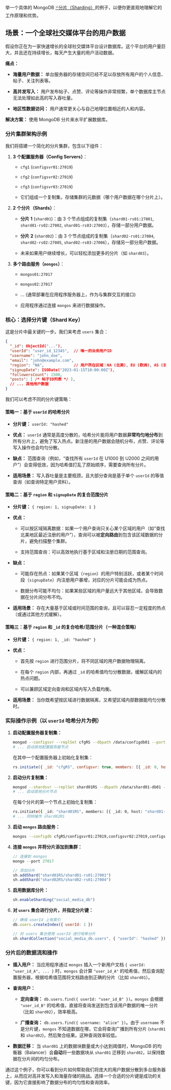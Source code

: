 举一个具体的 MongoDB [🃏分片（Sharding）](MongoDB%20101.md#🃏分片（Sharding）)的例子，以便你更直观地理解它的工作原理和优势。
## 场景：一个全球社交媒体平台的用户数据

假设你正在为一家快速增长的全球社交媒体平台设计数据库。这个平台的用户量巨大，并且还在持续增长，每天产生大量的用户活动数据。

**痛点：**

- **海量用户数据：** 单台服务器的存储空间已经不足以存放所有用户的个人信息、帖子、关注列表等。
    
- **高并发写入：** 用户发布帖子、点赞、评论等操作非常频繁，单个数据库主节点无法处理如此高的写入吞吐量。
    
- **地区性数据访问：** 用户通常更关心与自己地理位置相近的人和内容。
    

**解决方案：** 使用 MongoDB 分片来水平扩展数据库。

### 分片集群架构示例

我们将搭建一个简化的分片集群，包含以下组件：

1. **3 个配置服务器（Config Servers）**：
    
    - `cfg1` (`configsvr01:27019`)
        
    - `cfg2` (`configsvr02:27019`)
        
    - `cfg3` (`configsvr03:27019`)
        
    - 它们组成一个复制集，存储集群的元数据（哪个用户数据在哪个分片上）。
        
2. **2 个分片（Shards）**：
    
    - **分片 1** (`shard01`)：由 3 个节点组成的复制集（`shard01-rs01:27001`, `shard01-rs02:27002`, `shard01-rs03:27003`），存储一部分用户数据。
        
    - **分片 2** (`shard02`)：由 3 个节点组成的复制集（`shard02-rs01:27004`, `shard02-rs02:27005`, `shard02-rs03:27006`），存储另一部分用户数据。
        
    - 未来如果用户继续增长，可以轻松添加更多的分片（如 `shard03`）。
        
3. **多个路由服务（`mongos`）**：
    
    - `mongos01:27017`
        
    - `mongos02:27017`
        
    - ... (通常部署在应用程序服务器上，作为与集群交互的接口)
        
    - 应用程序通过连接 `mongos` 来进行数据操作。
        

### 核心：选择分片键（Shard Key）

这是分片中最关键的一步。我们来考虑 `users` 集合：

```json
{
  "_id": ObjectId("..."),
  "userId": "user_id_12345",  // 唯一的业务用户ID
  "username": "john_doe",
  "email": "john@example.com",
  "region": "NA",             // 用户所在区域：NA (北美), EU (欧洲), AS (亚洲)
  "signupDate": ISODate("2023-01-15T10:00:00Z"),
  "followersCount": 1500,
  "posts": [ /* 帖子ID列表 */ ],
  // ... 其他用户数据
}
```

我们可以考虑不同的分片键策略：

#### 策略一：基于 `userId` 的**哈希分片**

- **分片键：** `userId: "hashed"`
    
- **优点：** `userId` 通常是高度分散的，哈希分片能将用户数据**非常均匀地分布**到所有分片上，避免了写入热点。新注册的用户数据会随机分布，点赞、评论等写入操作也会均匀分散。
    
- **缺点：** 范围查询（例如，“查找所有 `userId` 在 U1000 到 U2000 之间的用户”）会变得低效，因为哈希值打乱了原始顺序，需要查询所有分片。
    
- **适用场景：** 写入吞吐量是主要瓶颈，且大部分查询是基于单个 `userId` 的等值查询（如查询特定用户资料）。
    

#### 策略二：基于 `region` 和 `signupDate` 的**复合范围分片**

- **分片键：** `{ region: 1, signupDate: 1 }`
    
- **优点：**
    
    - 可以按区域隔离数据：如果一个用户查询只关心某个区域的用户（如“查找北美地区最近注册的用户”），查询可以被**定向路由**到包含该区域数据的分片，避免扫描整个集群。
        
    - 支持范围查询：可以高效地执行基于区域和注册日期的范围查询。
        
- **缺点：**
    
    - 可能存在热点：如果某个区域（`region`）的用户特别活跃，或者某个时间段（`signupDate`）内注册用户暴增，对应的分片可能会成为热点。
        
    - 数据分布可能不均匀：如果某些区域的用户量远大于其他区域，会导致数据在分片间分布不均。
        
- **适用场景：** 存在大量基于区域或时间范围的查询，且可以容忍一定程度的热点（或通过其他方式缓解）。
    

#### 策略三：基于 `region` 和 `_id` 的**复合哈希/范围分片**（一种混合策略）

- **分片键：** `{ region: 1, _id: "hashed" }`
    
- **优点：**
    
    - 首先按 `region` 进行范围分片，将不同区域的用户数据物理隔离。
        
    - 在每个 `region` 内部，再通过 `_id` 的哈希值均匀分散数据，缓解区域内的热点问题。
        
    - 可以兼顾区域定向查询和区域内写入负载均衡。
        
- **适用场景：** 当你既希望按区域进行数据隔离，又希望区域内部数据能均匀分散时。
    

### 实际操作示例（以 `userId` 哈希分片为例）

1. **启动配置服务器复制集：**
    
	```bash
	mongod --configsvr --replSet cfgRS --dbpath /data/configdb01 --port 27019
	# ... 启动其他配置服务器节点
	```
    
	在其中一个配置服务器上初始化复制集：
	```js
	rs.initiate({ _id: "cfgRS", configsvr: true, members: [{ _id: 0, host: "configsvr01:27019" }, ...] })
	```

2. **启动分片复制集：**
    
	```bash
    mongod --shardsvr --replSet shard01RS --dbpath /data/shard01-db01 --port 27001
    # ... 启动其他分片节点
    ```
    
    在每个分片的第一个节点上初始化复制集：
    
    ```bash
    rs.initiate({ _id: "shard01RS", members: [{ _id: 0, host: "shard01-rs01:27001" }, ...] })
    # ... 同样操作 shard02RS
    ```
    
3. **启动 `mongos` 路由服务：**
    
    ```bash
    mongos --configdb cfgRS/configsvr01:27019,configsvr02:27019,configsvr03:27019 --port 27017
    ```
    
4. **连接 `mongos` 并将分片添加到集群：**
    
    ```js
    // 连接到 mongos
    mongo --port 27017
    
    // 添加分片
    sh.addShard("shard01RS/shard01-rs01:27001")
    sh.addShard("shard02RS/shard02-rs01:27004")
    ```
    
5. **启用数据库分片：**
    
    ```js
    sh.enableSharding("social_media_db")
    ```
    
6. **对 `users` 集合进行分片，并指定分片键：**
    
    ```js
    // 确保 userId 上有索引
    db.users.createIndex({ userId: 1 })
    
    // 对 users 集合使用 userId 进行哈希分片
    sh.shardCollection("social_media_db.users", { "userId": "hashed" })
    ```
    

### 分片后的数据流和操作

- **插入用户：** 当应用程序通过 `mongos` 插入一个新用户文档 `{ userId: "user_id_A", ... }` 时，`mongos` 会计算 `"user_id_A"` 的哈希值，然后查询配置服务器，根据哈希值范围将文档路由到正确的分片（比如 `shard01`）。
    
- **查询用户：**
    
    - **定向查询：** `db.users.find({ userId: "user_id_B" })`。`mongos` 会根据 `"user_id_B"` 的哈希值，直接将查询发送到包含该用户数据的唯一分片（比如 `shard02`），效率极高。
        
    - **广播查询：** `db.users.find({ username: "alice" })`。由于 `username` 不是分片键，`mongos` 不知道数据在哪，它会将查询广播到所有分片 (`shard01` 和 `shard02`)，然后聚合结果。这种查询效率较低。
        
- **数据迁移：** 当 `shard01` 上的数据块数量或大小达到阈值时，MongoDB 的均衡器（Balancer）会**自动**将一些数据块从 `shard01` 迁移到 `shard02`，以保持数据在分片间的均匀分布。
    

通过这个例子，你可以看到分片如何帮助我们将庞大的用户数据分散到多台服务器上，从而应对高并发写入和海量存储的挑战。选择一个合适的分片键是成功的关键，因为它直接影响了数据分布的均匀性和查询效率。